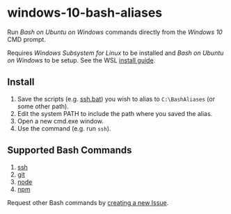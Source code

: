 # windows-10-bash-aliases

Run _Bash on Ubuntu on Windows_ commands directly from the _Windows 10_ CMD prompt.

Requires _Windows Subsystem for Linux_ to be installed and _Bash on Ubuntu on Windows_ to be setup. See the WSL [install guide](https://msdn.microsoft.com/en-us/commandline/wsl/install_guide).

## Install

1. Save the scripts (e.g. [ssh.bat][ssh]) you wish to alias to `C:\BashAliases` (or some other path).
2. Edit the system PATH to include the path where you saved the alias.
3. Open a new cmd.exe window.
4. Use the command (e.g. run `ssh`).

## Supported Bash Commands

1. [ssh][ssh]
2. [git][git]
3. [node][node]
4. [npm][npm]

Request other Bash commands by [creating a new Issue](https://github.com/panic175/windows-10-bash-aliases/issues/new).

[ssh]: https://raw.githubusercontent.com/panic175/windows-10-bash-aliases/master/ssh.bat
[git]: https://raw.githubusercontent.com/panic175/windows-10-bash-aliases/master/git.bat
[node]: https://raw.githubusercontent.com/panic175/windows-10-bash-aliases/master/node.bat
[npm]: https://raw.githubusercontent.com/panic175/windows-10-bash-aliases/master/npm.bat
